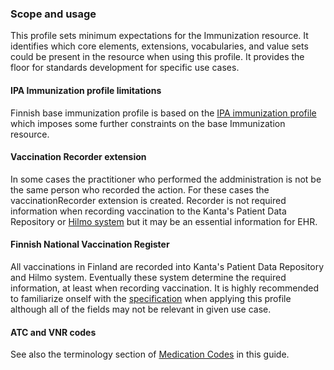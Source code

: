 ### Scope and usage

This profile sets minimum expectations for the Immunization resource. It identifies which core
elements, extensions, vocabularies, and value sets could be present in the resource when using this
profile. It provides the floor for standards development for specific use cases.

#### IPA Immunization profile limitations

Finnish base immunization profile is based on the
[IPA immunization profile](https://hl7.org/fhir/us/core/StructureDefinition-us-core-immunization.html)
which imposes some further constraints on the base Immunization resource. 

#### Vaccination Recorder extension

In some cases the practitioner who performed the addministration is not be the same person who
recorded the action. For these cases the vaccinationRecorder extension is created. Recorder is not
required information when recording vaccination to the Kanta's Patient Data Repository or
[Hilmo system](https://thl.fi/fi/tilastot-ja-data/ohjeet-tietojen-toimittamiseen/hoitoilmoitusjarjestelma-hilmo)
but it may be an essential information for EHR.

#### Finnish National Vaccination Register

All vaccinations in Finland are recorded into Kanta's Patient Data Repository and Hilmo system.
Eventually these system determine the required information, at least when recording vaccination. It
is highly recommended to familiarize onself with the
[specification](https://koodistopalvelu.kanta.fi/codeserver/pages/classification-view-page.xhtml?classificationKey=644&versionKey=1572)
when applying this profile although all of the fields may not be relevant in given use case.

#### ATC and VNR codes

See also the terminology section of [Medication Codes](terminology.html#medication-codes) in this
guide.
